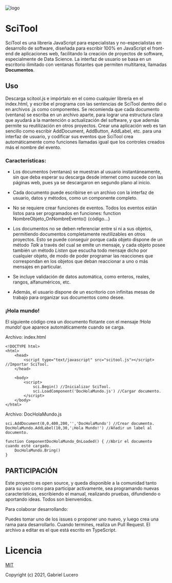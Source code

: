 ![logo](https://user-images.githubusercontent.com/84646649/119243644-a6714000-bb36-11eb-8acf-bee3f2454414.png)

# SciTool

SciTool es una librería JavaScript para especialistas y no-especialistas en desarrollo de software, diseñada para escribir 100% en JavaScript el front-end de aplicaciones web, facilitando la creación de proyectos de software, especialmente de Data Science. La interfaz de usuario se basa en un escritorio ilimitado con ventanas flotantes que permiten multitarea, llamadas **Documentos**.

## Uso

Descarga scitool.js e impórtalo en el <head> como cualquier librería en el index.html, y escribe el programa con las sentencias de SciTool dentro del <body> o en archivos .js como componentes.
Se recomienda que cada documento (ventana) se escriba en un archivo aparte, para lograr una estructura clara que ayudará a la mantención o actualización del software, y que además permite su reutilización en otros proyectos.
Crear una aplicación web es tan sencillo como escribir AddDocument, AddButton, AddLabel, etc. para una interfaz de usuario, y codificar sus eventos que SciTool crea automáticamente como funciones llamadas igual que los controles creados más el nombre del evento.

### Características:

- Los documentos (ventanas) se muestran al usuario instantáneamente, sin que deba esperar su descarga desde internet como sucede con las páginas web, pues ya se descargaron en segundo plano al inicio.

- Cada documento puede escribirse en un archivo con la interfaz de usuario, datos y métodos, como un componente completo.

- No se requiere crear funciones de eventos. Todos los eventos están listos para ser programados en funciones: function NombreObjeto_OnNombreEvento() {código...}

- Los documentos no se deben referenciar entre sí ni a sus objetos, permitiendo documentos completamente reutilizables en otros proyectos. Esto se puede conseguir porque cada objeto dispone de un método *Talk* a través del cual se emite un mensaje, y cada objeto posee también un método *Listen* que escucha todo mensaje dicho por cualquier objeto, de modo de poder programar las reacciones que correspondan en los objetos que deban reaccionar a uno o más mensajes en particular.

- Se incluye validación de datos automática, como enteros, reales, rangos, alfanuméricos, etc.

- Además, el usuario dispone de un escritorio con infinitas mesas de trabajo para organizar sus documentos como desee.
  
### ¡Hola mundo!

El siguiente código crea un documento flotante con el mensaje *!Hola mundo!* que aparece automáticamente cuando se carga.

Archivo: index.html
```
<!DOCTYPE html>
<html>
    <head>
        <script type="text/javascript" src="scitool.js"></script> //Importar SciTool.
    </head>

    <body>
        <script>
            sci.Begin() //Inicializar SciTool.
            sci.LoadComponent('DocHolaMundo.js') //Cargar documento.
        </script>
    </body>
</html>
```

Archivo: DocHolaMundo.js
```
sci.AddDocument(0,0,400,200,'','DocHolaMundo') //Crear documento.
DocHolaMundo.AddLabel(10,30,'¡Hola Mundo!') //Añadir un label al documento.

function ComponentDocHolaMundo_OnLoaded() { //Abrir el documento cuando esté cargado.
    DocHolaMundo.Bring()
}
```

## PARTICIPACIÓN

Este proyecto es open source, y queda disponible a la comunidad tanto para su uso como para participar activamente, sea programando nuevas características, escribiendo el manual, realizando pruebas, difundiendo o aportando ideas. Todos son bienvenidos.

Para colaborar desarrollando:

Puedes tomar uno de los issues o proponer uno nuevo, y luego crea una rama para desarrollarlo. Cuando termines, realiza un Pull Request.
El archivo a editar es el que está escrito en TypeScript.

# Licencia

[MIT](https://opensource.org/licenses/MIT)

Copyright (c) 2021, Gabriel Lucero
